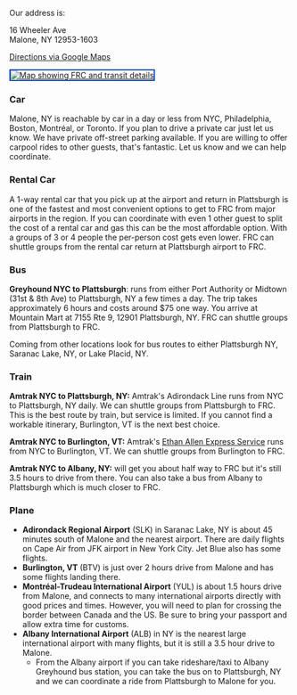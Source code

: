 Our address is:

<p class="address">
16 Wheeler Ave
<br>
Malone, NY 12953-1603
</p>

<a href="https://goo.gl/maps/4GvniRYNAE1gHtSg9">Directions via Google Maps</a>

<a href="https://goo.gl/maps/4GvniRYNAE1gHtSg9">
<img alt="Map showing FRC and transit details" src="/images/map2.png" style="border: 2px solid #0044b4;">
</a>

### Car

Malone, NY is reachable by car in a day or less from NYC, Philadelphia, Boston, Montréal, or Toronto. If you plan to drive a private car just let us know. We have private off-street parking available. If you are willing to offer carpool rides to other guests, that's fantastic. Let us know and we can help coordinate.

### Rental Car

A 1-way rental car that you pick up at the airport and return in Plattsburgh is one of the fastest and most convenient options to get to FRC from major airports in the region. If you can coordinate with even 1 other guest to split the cost of a rental car and gas this can be the most affordable option. With a groups of 3 or 4 people the per-person cost gets even lower. FRC can shuttle groups from the rental car return at Plattsburgh airport to FRC.

### Bus

**Greyhound NYC to Plattsburgh**: runs from either Port Authority or Midtown (31st & 8th Ave) to Plattsburgh, NY a few times a day. The trip takes approximately 6 hours and costs around $75 one way. You arrive at Mountain Mart at 7155 Rte 9, 12901 Plattsburgh, NY. FRC can shuttle groups from Plattsburgh to FRC.

Coming from other locations look for bus routes to either Plattsburgh NY, Saranac Lake, NY, or Lake Placid, NY.

### Train

**Amtrak NYC to Plattsburgh, NY:** Amtrak's Adirondack Line runs from NYC to Plattsburgh, NY daily. We can shuttle groups from Plattsburgh to FRC. This is the best route by train, but service is limited. If you cannot find a workable itinerary, Burlington, VT is the next best choice.

**Amtrak NYC to Burlington, VT:** Amtrak's [Ethan Allen Express Service](https://www.amtrak.com/ethan-allen-express-train) runs from NYC to Burlington, VT. We can shuttle groups from Burlington to FRC.

**Amtrak NYC to Albany, NY:** will get you about half way to FRC but it's still 3.5 hours to drive from there. You can also take a bus from Albany to Plattsburgh which is much closer to FRC.

### Plane

* **Adirondack Regional Airport** (SLK) in Saranac Lake, NY is about 45 minutes south of Malone and the nearest airport. There are daily flights on Cape Air from JFK airport in New York City. Jet Blue also has some flights.
* **Burlington, VT** (BTV) is just over 2 hours drive from Malone and has some flights landing there.
* **Montréal-Trudeau International Airport** (YUL) is about 1.5 hours drive from Malone, and connects to many international airports directly with good prices and times. However, you will need to plan for crossing the border between Canada and the US. Be sure to bring your passport and allow extra time for customs.
* **Albany International Airport** (ALB) in NY is the nearest large international airport with many flights, but it is still a 3.5 hour drive to Malone.
  * From the Albany airport if you can take rideshare/taxi to Albany Greyhound bus station, you can take the bus on to Plattsburgh, NY and we can coordinate a ride from Plattsburgh to Malone for you.
